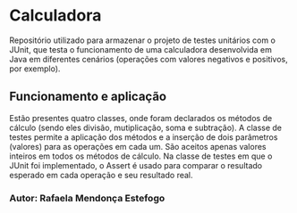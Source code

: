 <h1>Calculadora</h1>
<p>Repositório utilizado para armazenar o projeto de testes unitários com o JUnit, que testa o funcionamento de uma calculadora desenvolvida em Java em diferentes cenários (operações com valores negativos e positivos, por exemplo).
  
<h2>Funcionamento e aplicação</h2>
<p>Estão presentes quatro classes, onde foram declarados os métodos de cálculo (sendo eles divisão, mutiplicação, soma e subtração). A classe de testes permite a aplicação dos métodos e a inserção de dois parâmetros (valores) para as operações em cada um. São aceitos apenas valores inteiros em todos os métodos de cálculo. Na classe de testes em que o JUnit foi implementado, o Assert é usado para comparar o resultado esperado em cada operação e seu resultado real.</p></p>

<h3>Autor: Rafaela Mendonça Estefogo</h3>
